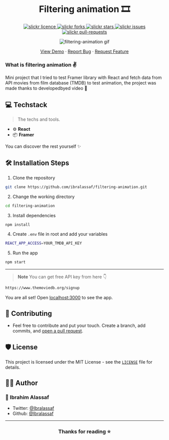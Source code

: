 <p align="center">

</p>
<h1 align="center">Filtering animation 🎞</h1>

<p align="center">
<a href="https://github.com/ibralassaf/filtering-animation/blob/master/LICENSE" target="blank">
<img src="https://img.shields.io/github/license/saviomartin/slickr?style=flat-square" alt="slickr licence" />
</a>
<a href="https://github.com/ibralassaf/filtering-animation/fork" target="blank">
<img src="https://img.shields.io/github/forks/ibralassaf/filtering-animation?style=flat-square" alt="slickr forks"/>
</a>
<a href="https://github.com/ibralassaf/filtering-animation/stargazers" target="blank">
<img src="https://img.shields.io/github/stars/ibralassaf/filtering-animation?style=flat-square" alt="slickr stars"/>
</a>
<a href="https://github.com/ibralassaf/filtering-animation/issues" target="blank">
<img src="https://img.shields.io/github/issues/ibralassaf/filtering-animation?style=flat-square" alt="slickr issues"/>
</a>
<a href="https://github.com/ibralassaf/filtering-animation/pulls" target="blank">
<img src="https://img.shields.io/github/issues-pr/ibralassaf/filtering-animation?style=flat-square" alt="slickr pull-requests"/>
</a>

</p>

<p align="center"><img src="/public/intro.gif" alt="filtering-animation gif" />

</p>

<p align="center">
    <a href="https://fian.ibas.dev/">View Demo</a>
    ·
    <a href="https://github.com/ibralassaf/filtering-animation/issues/new/choose">Report Bug</a>
    ·
    <a href="https://github.com/ibralassaf/filtering-animation/issues/new/choose">Request Feature</a>
</p>

### What is filtering animation ✌️

Mini project that I tried to test Framer library with React and fetch data from API movies from film database (TMDB) to test animation, the project was made thanks to developedbyed video 🤟

## 💻 Techstack

> The techs and tools.

- ⚙️ **React**
- 📦 **Framer**

You can discover the rest yourself ✨️

## 🛠️ Installation Steps

1. Clone the repository

```bash
git clone https://github.com/ibralassaf/filtering-animation.git
```

2. Change the working directory

```bash
cd filtering-animation
```

3. Install dependencies

```bash
npm install
```

4. Create `.env` file in root and add your variables

```bash
REACT_APP_ACCESS=YOUR_TMDB_API_KEY
```

5. Run the app

```bash
npm start
```

---

> **Note**
> You can get free API key from here 👇

```bash
https://www.themoviedb.org/signup
```

You are all set! Open [localhost:3000](http://localhost:3000/) to see the app.

## 🍰 Contributing

- Feel free to contribute and put your touch. Create a branch, add commits, and [open a pull request](https://github.com/ibralassaf/things-have-to-do/compare).

## 🛡️ License

This project is licensed under the MIT License - see the [`LICENSE`](LICENSE) file for details.

## 👨‍💻 Author

### 👤 Ibrahim Alassaf

- Twitter: [@Ibralassaf](https://twitter.com/Ibralassaf)
- Github: [@Ibralassaf](https://github.com/Ibralassaf)

---

<h3 align="center">
Thanks for reading ⭐️
</h3>
